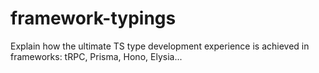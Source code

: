 # framework-typings
Explain how the ultimate TS type development experience is achieved in frameworks: tRPC, Prisma, Hono, Elysia...
